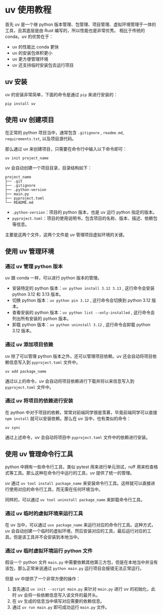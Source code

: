 # uv 使用教程

首先 uv 是一个继 python 版本管理、包管理、项目管理、虚拟环境管理于一体的工具，且其底层是由 Rust 编写的，所以性能也是非常优秀。
相比于传统的 conda，uv 的优势在于：

- uv 的性能比 conda 更快
- uv 的安装包体积更小
- uv 更方便管理环境
- uv 还支持临时安装包去运行项目

## uv 安装

uv 的安装非常简单，下面的命令是通过 `pip` 来进行安装的：

```shell
pip install uv
```

## 使用 uv 创建项目

在正常的 python 项目当中，通常包含 `.gitignore` , `readme.md`, `requirements.txt`, 以及项目源代码。

那么通过 uv 来创建项目，只需要在命令行中输入以下命令即可：

```shell
uv init project_name
```

uv 会自动创建一个项目目录，目录结构如下：

```shell
project_name
├── .git
├── .gitignore
├── .python-version
├── main.py
├── pyproject.toml
└── README.md
```

- `.python-version`：项目的 python 版本，也是 uv 运行 python 指定的版本。
- `pyproject.toml`：项目的使用说明书，包含项目的名称、版本、描述、依赖包等信息。

主要是这两个文件，这两个文件是 uv 管理项目虚拟环境的关键。

## 使用 uv 管理环境

### 通过 uv 管理 python 版本

uv 跟 conda 一样，可以进行 python 版本的管理。

- 安装特定的 python 版本：`uv python install 3.12 3.13` , 这行命令会安装 python 3.12 和 3.13 版本。
- 切换 python 版本：`uv python pin 3.12` , 这行命令会切换到 python 3.12 版本。
- 查看安装的 python 版本：`uv python list --only-installed` , 这行命令会列出所有安装的 python 版本。
- 卸载 python 版本：`uv python uninstall 3.12` , 这行命令会卸载 python 3.12 版本。

### 通过 uv 添加项目依赖

uv 除了可以管理 python 版本之外，还可以管理项目依赖。uv 还会自动将项目依赖信息写入到 `pyproject.toml` 文件中。

```shell
uv add package_name
```

通过以上的命令，uv 会自动将项目依赖进行下载并将以来信息写入到 `pyproject.toml` 文件中。

### 通过 uv 将项目的依赖进行安装

在 python 中对于项目的依赖，常常对前端同学很是羡慕，毕竟前端同学可以直接 `npm install` 就可以安装依赖。那么在 uv 当中，也有类似的命令：

```shell
uv sync
```

通过上述命令，uv 会自动将项目中 `pyproject.toml` 文件中的依赖进行安装。

## 使用 uv 管理命令行工具

python 中拥有一些命令行工具，类似 pytest 用来进行单元测试，ruff 用来检查格式等工具。那么这种在命令行中运行的工具，uv 提供了统一的管理。

uv 通过 `uv tool install package_name` 来安装命令行工具。这样就可以直接进行使用对应的命令行工具，而无需在任何环境当中。

同样的，可以通过 `uv tool uninstall package_name` 来卸载命令行工具。

### 通过 uv 临时的虚拟环境来运行工具

在 uv 当中，可以通过 `uvx package_name` 来运行对应的命令行工具。这种方式，uv 会自动创建一个临时的虚拟环境，然后安装对应的工具，最后运行对应的工具。但是该工具并不会安装到本地当中。

### 通过 uv 临时虚拟环境运行 python 文件

假设一个 python 文件 `main.py` 中需要依赖其他第三方包，但是在本地当中并没有该包，那么正常来说通过 `python main.py` 运行项目会报错无法正常运行。

但是 uv 中提供了一个非常方便的操作：

1. 首先通过 `uv init --script main.py` 来针对 `main.py` 进行 uv 的初始化，此时 uv 会将一些依赖信息写入该文件的最开头。
2. 在 uv 生成的信息当中填写对应需要的依赖信息。
3. 通过 `uv run main.py` 即可成功运行 `main.py` 文件。
